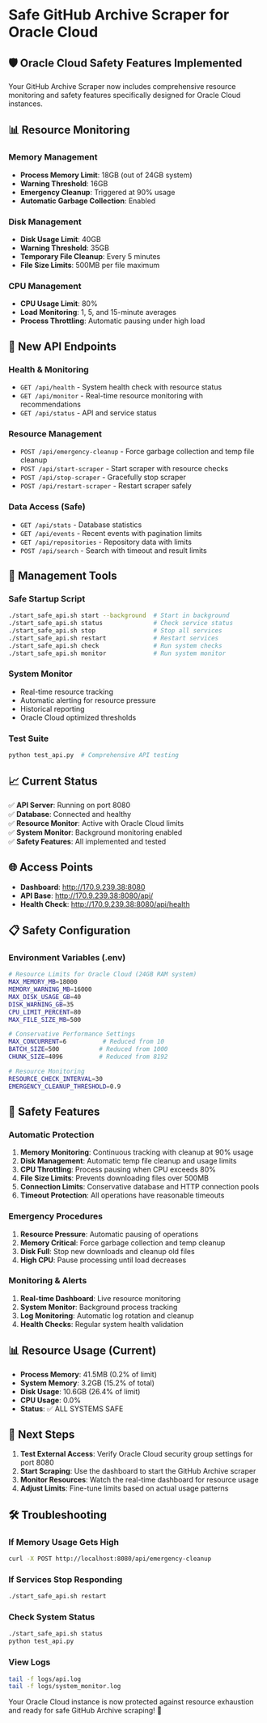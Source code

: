 # Safe GitHub Archive Scraper for Oracle Cloud

## 🛡️ Oracle Cloud Safety Features Implemented

Your GitHub Archive Scraper now includes comprehensive resource monitoring and safety features specifically designed for Oracle Cloud instances.

## 📊 Resource Monitoring

### Memory Management
- **Process Memory Limit**: 18GB (out of 24GB system)
- **Warning Threshold**: 16GB
- **Emergency Cleanup**: Triggered at 90% usage
- **Automatic Garbage Collection**: Enabled

### Disk Management
- **Disk Usage Limit**: 40GB
- **Warning Threshold**: 35GB
- **Temporary File Cleanup**: Every 5 minutes
- **File Size Limits**: 500MB per file maximum

### CPU Management
- **CPU Usage Limit**: 80%
- **Load Monitoring**: 1, 5, and 15-minute averages
- **Process Throttling**: Automatic pausing under high load

## 🚀 New API Endpoints

### Health & Monitoring
- `GET /api/health` - System health check with resource status
- `GET /api/monitor` - Real-time resource monitoring with recommendations
- `GET /api/status` - API and service status

### Resource Management
- `POST /api/emergency-cleanup` - Force garbage collection and temp file cleanup
- `POST /api/start-scraper` - Start scraper with resource checks
- `POST /api/stop-scraper` - Gracefully stop scraper
- `POST /api/restart-scraper` - Restart scraper safely

### Data Access (Safe)
- `GET /api/stats` - Database statistics
- `GET /api/events` - Recent events with pagination limits
- `GET /api/repositories` - Repository data with limits
- `POST /api/search` - Search with timeout and result limits

## 🔧 Management Tools

### Safe Startup Script
```bash
./start_safe_api.sh start --background  # Start in background
./start_safe_api.sh status              # Check service status
./start_safe_api.sh stop                # Stop all services
./start_safe_api.sh restart             # Restart services
./start_safe_api.sh check               # Run system checks
./start_safe_api.sh monitor             # Run system monitor
```

### System Monitor
- Real-time resource tracking
- Automatic alerting for resource pressure
- Historical reporting
- Oracle Cloud optimized thresholds

### Test Suite
```bash
python test_api.py  # Comprehensive API testing
```

## 📈 Current Status

✅ **API Server**: Running on port 8080  
✅ **Database**: Connected and healthy  
✅ **Resource Monitor**: Active with Oracle Cloud limits  
✅ **System Monitor**: Background monitoring enabled  
✅ **Safety Features**: All implemented and tested  

## 🌐 Access Points

- **Dashboard**: http://170.9.239.38:8080
- **API Base**: http://170.9.239.38:8080/api/
- **Health Check**: http://170.9.239.38:8080/api/health

## 📋 Safety Configuration

### Environment Variables (.env)
```bash
# Resource Limits for Oracle Cloud (24GB RAM system)
MAX_MEMORY_MB=18000
MEMORY_WARNING_MB=16000
MAX_DISK_USAGE_GB=40
DISK_WARNING_GB=35
CPU_LIMIT_PERCENT=80
MAX_FILE_SIZE_MB=500

# Conservative Performance Settings
MAX_CONCURRENT=6          # Reduced from 10
BATCH_SIZE=500           # Reduced from 1000
CHUNK_SIZE=4096          # Reduced from 8192

# Resource Monitoring
RESOURCE_CHECK_INTERVAL=30
EMERGENCY_CLEANUP_THRESHOLD=0.9
```

## 🚨 Safety Features

### Automatic Protection
1. **Memory Monitoring**: Continuous tracking with cleanup at 90% usage
2. **Disk Management**: Automatic temp file cleanup and usage limits
3. **CPU Throttling**: Process pausing when CPU exceeds 80%
4. **File Size Limits**: Prevents downloading files over 500MB
5. **Connection Limits**: Conservative database and HTTP connection pools
6. **Timeout Protection**: All operations have reasonable timeouts

### Emergency Procedures
1. **Resource Pressure**: Automatic pausing of operations
2. **Memory Critical**: Force garbage collection and temp cleanup
3. **Disk Full**: Stop new downloads and cleanup old files
4. **High CPU**: Pause processing until load decreases

### Monitoring & Alerts
1. **Real-time Dashboard**: Live resource monitoring
2. **System Monitor**: Background process tracking
3. **Log Monitoring**: Automatic log rotation and cleanup
4. **Health Checks**: Regular system health validation

## 📊 Resource Usage (Current)

- **Process Memory**: 41.5MB (0.2% of limit)
- **System Memory**: 3.2GB (15.2% of total)
- **Disk Usage**: 10.6GB (26.4% of limit)
- **CPU Usage**: 0.0%
- **Status**: ✅ ALL SYSTEMS SAFE

## 🔄 Next Steps

1. **Test External Access**: Verify Oracle Cloud security group settings for port 8080
2. **Start Scraping**: Use the dashboard to start the GitHub Archive scraper
3. **Monitor Resources**: Watch the real-time dashboard for resource usage
4. **Adjust Limits**: Fine-tune limits based on actual usage patterns

## 🛠️ Troubleshooting

### If Memory Usage Gets High
```bash
curl -X POST http://localhost:8080/api/emergency-cleanup
```

### If Services Stop Responding
```bash
./start_safe_api.sh restart
```

### Check System Status
```bash
./start_safe_api.sh status
python test_api.py
```

### View Logs
```bash
tail -f logs/api.log
tail -f logs/system_monitor.log
```

Your Oracle Cloud instance is now protected against resource exhaustion and ready for safe GitHub Archive scraping! 🎉
